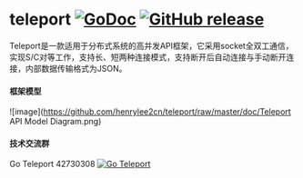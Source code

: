 # teleport   [![GoDoc](https://godoc.org/github.com/tsuna/gohbase?status.png)](http://godoc.org/github.com/henrylee2cn/teleport) [![GitHub release](https://img.shields.io/github/release/henrylee2cn/teleport.svg)](https://github.com/henrylee2cn/teleport/releases)
 
Teleport是一款适用于分布式系统的高并发API框架，它采用socket全双工通信，实现S/C对等工作，支持长、短两种连接模式，支持断开后自动连接与手动断开连接，内部数据传输格式为JSON。


#### 框架模型
![image](https://github.com/henrylee2cn/teleport/raw/master/doc/Teleport API Model Diagram.png)


#### 技术交流群
Go Teleport 42730308    [![Go Teleport](http://pub.idqqimg.com/wpa/images/group.png)](http://jq.qq.com/?_wv=1027&k=cFMJ6S)